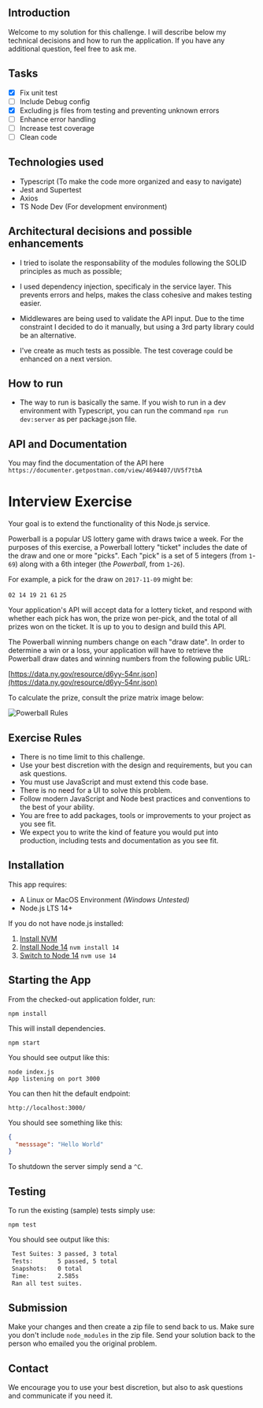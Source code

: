 ## Introduction

Welcome to my solution for this challenge. I will describe below my technical decisions and how to run the application. If you have any additional question, feel free to ask me.

## Tasks

- [x] Fix unit test
- [ ] Include Debug config
- [x] Excluding js files from testing and preventing unknown errors
- [ ] Enhance error handling
- [ ] Increase test coverage
- [ ] Clean code

## Technologies used

- Typescript (To make the code more organized and easy to navigate)
- Jest and Supertest
- Axios
- TS Node Dev (For development environment)

## Architectural decisions and possible enhancements

- I tried to isolate the responsability of the modules following the SOLID principles as much as possible;

- I used dependency injection, specificaly in the service layer. This prevents errors and helps, makes the class cohesive and makes testing easier.

- Middlewares are being used to validate the API input. Due to the time constraint I decided to do it manually, but using a 3rd party library could be an alternative.

- I've create as much tests as possible. The test coverage could be enhanced on a next version.

## How to run

- The way to run is basically the same. If you wish to run in a dev environment with Typescript, you can run the command ```npm run dev:server``` as per package.json file.

## API and Documentation

You may find the documentation of the API here ```https://documenter.getpostman.com/view/4694407/UV5f7tbA```


# Interview Exercise

Your goal is to extend the functionality of this Node.js service.

Powerball is a popular US lottery game with draws twice a week. For the purposes of this exercise, a Powerball lottery "ticket" includes the date of the draw and one or more "picks". Each "pick" is a set of 5 integers (from `1`-`69`) along with a 6th integer (the _Powerball_, from `1`-`26`).

For example, a pick for the draw on `2017-11-09` might be:

`02 14 19 21 61` `25`

Your application's API will accept data for a lottery ticket, and respond with whether each pick has won, the prize won per-pick, and the total of all prizes won on the ticket. It is up to you to design and build this API.

The Powerball winning numbers change on each "draw date". In order to determine a win or a loss, your application will have to retrieve the Powerball draw dates and winning numbers from the following public URL:

[https://data.ny.gov/resource/d6yy-54nr.json](https://data.ny.gov/resource/d6yy-54nr.json)

To calculate the prize, consult the prize matrix image below:

![Powerball Rules](powerball_rules.png?raw=true)

## Exercise Rules

- There is no time limit to this challenge.
- Use your best discretion with the design and requirements, but you can ask questions.
- You must use JavaScript and must extend this code base.
- There is no need for a UI to solve this problem.
- Follow modern JavaScript and Node best practices and conventions to the best of your ability.
- You are free to add packages, tools or improvements to your project as you see fit.
- We expect you to write the kind of feature you would put into production, including tests and documentation as you see fit.

## Installation

This app requires:

- A Linux or MacOS Environment _(Windows Untested)_
- Node.js LTS 14+

If you do not have node.js installed:

1. [Install NVM](https://github.com/creationix/nvm#installation)
2. [Install Node 14](https://github.com/creationix/nvm#usage) `nvm install 14`
3. [Switch to Node 14](https://github.com/creationix/nvm#usage) `nvm use 14`

## Starting the App

From the checked-out application folder, run:

`npm install`

This will install dependencies.

`npm start`

You should see output like this:

```
node index.js
App listening on port 3000
```

You can then hit the default endpoint:

`http://localhost:3000/`

You should see something like this:

```json
{
  "messsage": "Hello World"
}
```

To shutdown the server simply send a `^C`.

## Testing

To run the existing (sample) tests simply use:

`npm test`

You should see output like this:

```txt
 Test Suites: 3 passed, 3 total
 Tests:       5 passed, 5 total
 Snapshots:   0 total
 Time:        2.585s
 Ran all test suites.
```

## Submission

Make your changes and then create a zip file to send back to us. Make sure you don't include `node_modules` in the zip file. Send your solution back to the person who emailed you the original problem.

## Contact

We encourage you to use your best discretion, but also to ask questions and communicate if you need it.
